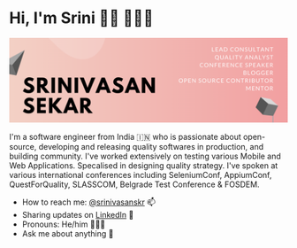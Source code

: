 # Hi, I'm Srini 👋🏽 👨🏽‍💻

<img src="./SrinivasanSekar_Profile.png" alt="banner that says Srinivasan Sekar">

I'm a software engineer from India 🇮🇳 who is passionate about open-source, developing and releasing quality softwares in production, and building community. I've worked extensively on testing various Mobile and Web Applications. Specalised in designing quality strategy. I've spoken at various international conferences including SeleniumConf, AppiumConf, QuestForQuality, SLASSCOM, Belgrade Test Conference & FOSDEM.


- How to reach me: <a href="https://twitter.com/srinivasanskr">@srinivasanskr</a> 📫
- Sharing updates on <a href="https://www.linkedin.com/in/srinivasan-sekar/">LinkedIn</a> 💼
- Pronouns: He/him 👨🏽‍💻
- Ask me about anything 💬